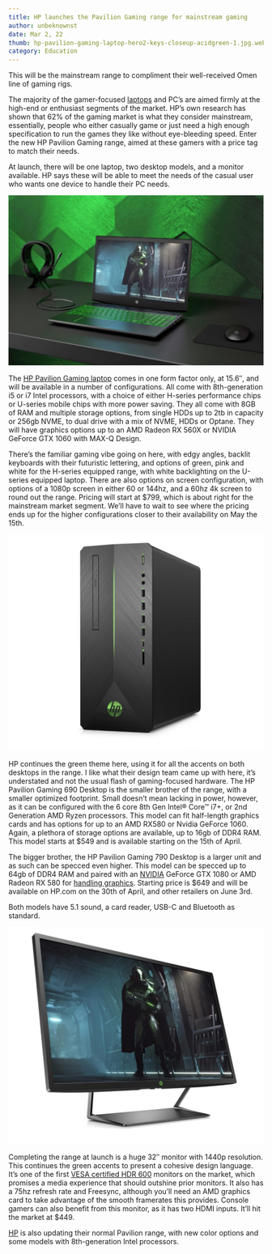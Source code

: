 ```yaml
---
title: HP launches the Pavilion Gaming range for mainstream gaming
author: unbeknownst
date: Mar 2, 22
thumb: hp-pavilion-gaming-laptop-hero2-keys-closeup-acidgreen-1.jpg.webp
category: Education
---
```

This will be the mainstream range to compliment their well-received Omen line of gaming rigs.

The majority of the gamer-focused [laptops](https://knowtechie.com/xiaomi-aims-for-the-gaming-market-with-their-mi-gaming-laptop/) and PC’s are aimed firmly at the high-end or enthusiast segments of the market. HP’s own research has shown that 62% of the gaming market is what they consider mainstream, essentially, people who either casually game or just need a high enough specification to run the games they like without eye-bleeding speed. Enter the new HP Pavilion Gaming range, aimed at these gamers with a price tag to match their needs.

At launch, there will be one laptop, two desktop models, and a monitor available. HP says these will be able to meet the needs of the casual user who wants one device to handle their PC needs.

![HP](hp_pavilion_gaming_laptop_lifestyle1.0-1024x683.jpg "HP")

The [HP Pavilion Gaming laptop](https://www.theverge.com/circuitbreaker/2018/4/11/17219052/hp-pavilion-gaming-laptop-desktop-monitor-announced) comes in one form factor only, at 15.6″, and will be available in a number of configurations. All come with 8th-generation i5 or i7 Intel processors, with a choice of either H-series performance chips or U-series mobile chips with more power saving. They all come with 8GB of RAM and multiple storage options, from single HDDs up to 2tb in capacity or 256gb NVME, to dual drive with a mix of NVME, HDDs or Optane. They will have graphics options up to an AMD Radeon RX 560X or NVIDIA GeForce GTX 1060 with MAX-Q Design.

There’s the familiar gaming vibe going on here, with edgy angles, backlit keyboards with their futuristic lettering, and options of green, pink and white for the H-series equipped range, with white backlighting on the U-series equipped laptop. There are also options on screen configuration, with options of a 1080p screen in either 60 or 144hz, and a 60hz 4k screen to round out the range. Pricing will start at $799, which is about right for the mainstream market segment. We’ll have to wait to see where the pricing ends up for the higher configurations closer to their availability on May the 15th.

![HP](hp-pavilion-desktop-790_frontleft-1024x870.jpg "HP")

HP continues the green theme here, using it for all the accents on both desktops in the range. I like what their design team came up with here, it’s understated and not the usual flash of gaming-focused hardware. The HP Pavilion Gaming 690 Desktop is the smaller brother of the range, with a smaller optimized footprint. Small doesn’t mean lacking in power, however, as it can be configured with the 6 core 8th Gen Intel® Core™ i7+, or 2nd Generation AMD Ryzen processors. This model can fit half-length graphics cards and has options for up to an AMD RX580 or Nvidia GeForce 1060. Again, a plethora of storage options are available, up to 16gb of DDR4 RAM. This model starts at $549 and is available starting on the 15th of April.

The bigger brother, the HP Pavilion Gaming 790 Desktop is a larger unit and as such can be specced even higher. This model can be specced up to 64gb of DDR4 RAM and paired with an [NVIDIA](https://knowtechie.com/nvidia-shield-review-roundup/) GeForce GTX 1080 or AMD Radeon RX 580 for [handling graphics](https://knowtechie.com/asrock-enters-the-graphics-card-market-with-phantom-gaming/). Starting price is $649 and will be available on HP.com on the 30th of April, and other retailers on June 3rd.

Both models have 5.1 sound, a card reader, USB-C and Bluetooth as standard.



![HP](hp-pavilion-gaming-display-32_frontright-1024x870.jpg "HP")

Completing the range at launch is a huge 32″ monitor with 1440p resolution. This continues the green accents to present a cohesive design language. It’s one of the first [VESA certified HDR 600](https://www.vesa.org/featured-articles/vesa-defines-new-standard-to-help-speed-pc-industry-adoption-of%E2%80%A8high-dynamic-range-technology-in-laptop-and-desktop-monitor-displays/) monitors on the market, which promises a media experience that should outshine prior monitors. It also has a 75hz refresh rate and Freesync, although you’ll need an AMD graphics card to take advantage of the smooth framerates this provides. Console gamers can also benefit from this monitor, as it has two HDMI inputs. It’ll hit the market at $449.

[HP](https://www.amazon.com/Pavilion-WLED-backlit-Quad-Core-Processor-Bluetooth/dp/B077DN8TY3/ref=as_li_ss_tl?ie=UTF8&qid=1523895120&sr=8-6&keywords=hp+pavilion&linkCode=ll1&tag=knowt01-20&linkId=e5e69d72bb3cb65dd32e5bca115c6dc7) is also updating their normal Pavilion range, with new color options and some models with 8th-generation Intel processors.